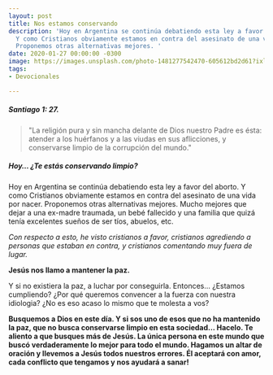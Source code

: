 ```yaml
---
layout: post
title: Nos estamos conservando
description: 'Hoy en Argentina se continúa debatiendo esta ley a favor del aborto.
  Y como Cristianos obviamente estamos en contra del asesinato de una vida por nacer.
  Proponemos otras alternativas mejores. '
date: 2020-01-27 00:00:00 -0300
image: https://images.unsplash.com/photo-1481277542470-605612bd2d61?ixlib=rb-1.2.1&ixid=MnwxMjA3fDB8MHxwaG90by1wYWdlfHx8fGVufDB8fHx8&auto=format&fit=crop&w=806&q=80
tags:
- Devocionales

---
```


##### Santiago 1: 27.

>  "La religión pura y sin mancha delante de Dios nuestro Padre es ésta: atender a los huérfanos y a las viudas en sus aflicciones, y conservarse limpio de la corrupción del mundo."

##### Hoy… ¿Te estás conservando limpio?

Hoy en Argentina se continúa debatiendo esta ley a favor del aborto. Y como Cristianos obviamente estamos en contra del asesinato de una vida por nacer. Proponemos otras alternativas mejores. Mucho mejores que dejar a una ex-madre traumada, un bebé fallecido y una familia que quizá tenía excelentes sueños de ser tíos, abuelos, etc.

<p><em>Con respecto a esto, he visto cristianos a favor, cristianos agrediendo a personas que estaban en contra, y cristianos comentando muy fuera de lugar.</em></p>

<p><strong>Jesús nos llamo a mantener la paz.</strong></p> Y si no existiera la paz, a luchar por conseguirla. Entonces… ¿Estamos cumpliendo? ¿Por qué queremos convencer a la fuerza con nuestra idiologia? ¿No es eso acaso lo mismo que te molesta a vos?

<p><strong>Busquemos a Dios en este día. Y si sos uno de esos que no ha mantenido la paz, que no busca conservarse limpio en esta sociedad… Hacelo. Te aliento a que busques más de Jesús. La única persona en este mundo que buscó verdaderamente lo mejor para todo el mundo. Hagamos un altar de oración y llevemos a Jesús todos nuestros errores. Él aceptará con amor, cada conflicto que tengamos y nos ayudará a sanar!</strong></p>

